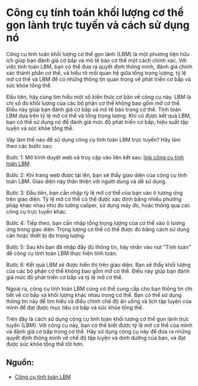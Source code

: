 Công cụ tính toán khối lượng cơ thể gọn lành trực tuyến và cách sử dụng nó
==========================================================================

Công cụ tính toán khối lượng cơ thể gọn lành (LBM) là một phương tiện hữu ích giúp bạn đánh giá cơ bắp và mô tế bào cơ thể một cách chính xác. Với việc tính toán LBM, bạn có thể đưa ra quyết định thông minh, đánh giá chính xác thành phần cơ thể, và hiểu rõ mối quan hệ giữa tổng trọng lượng, tỷ lệ mỡ cơ thể và LBM để có những thông tin quan trọng về phát triển cơ bắp và sức khỏe tổng thể.

Đầu tiên, hãy cùng tìm hiểu một số kiến thức cơ bản về công cụ này. LBM là chỉ số đo khối lượng của các bộ phận cơ thể không bao gồm mỡ cơ thể. Điều này giúp bạn đánh giá cơ bắp và mô tế bào trong cơ thể. Tính toán LBM dựa trên tỷ lệ mỡ cơ thể và tổng trọng lượng. Khi có được kết quả LBM, bạn có thể sử dụng nó để đánh giá mức độ phát triển cơ bắp, hiệu suất tập luyện và sức khỏe tổng thể.

Vậy làm thế nào để sử dụng công cụ tính toán LBM trực tuyến? Hãy làm theo các bước sau:

Bước 1: Mở trình duyệt web và truy cập vào liên kết sau: [link công cụ tính toán LBM](https://www.onlinecalculatorsfree.com/vi/fitness/lean-body-mass-lbm-calculator.html).

Bước 2: Khi trang web được tải lên, bạn sẽ thấy giao diện của công cụ tính toán LBM. Giao diện này thân thiện với người dùng và dễ sử dụng.

Bước 3: Đầu tiên, bạn cần nhập tỷ lệ mỡ cơ thể của bạn vào ô tương ứng trên giao diện. Tỷ lệ mỡ cơ thể có thể được xác định bằng nhiều phương pháp khác nhau như đo lường caliper, sử dụng máy đo, hoặc thông qua các công cụ trực tuyến khác.

Bước 4: Tiếp theo, bạn cần nhập tổng trọng lượng của cơ thể vào ô tương ứng trong giao diện. Trọng lượng cơ thể có thể được đo bằng cách sử dụng cân hoặc thiết bị đo trọng lượng.

Bước 5: Sau khi bạn đã nhập đầy đủ thông tin, hãy nhấn vào nút "Tính toán" để công cụ tính toán LBM thực hiện tính toán.

Bước 6: Kết quả LBM sẽ được hiển thị trên giao diện. Bạn sẽ thấy khối lượng của các bộ phận cơ thể không bao gồm mỡ cơ thể. Điều này giúp bạn đánh giá mức độ phát triển cơ bắp và tỷ lệ mỡ cơ thể.

Ngoài ra, công cụ tính toán LBM cũng có thể cung cấp cho bạn thông tin chi tiết về cơ bắp và khối lượng khác nhau trong cơ thể. Bạn có thể sử dụng thông tin này để tìm hiểu và điều chỉnh chế độ ăn uống và lịch tập luyện của mình để đạt được mục tiêu cơ bắp và sức khỏe tổng thể.

Trên đây là cách sử dụng công cụ tính toán khối lượng cơ thể gọn lành trực tuyến (LBM). Với công cụ này, bạn có thể biết được tỷ lệ mỡ cơ thể của mình và đánh giá cơ bắp trong cơ thể. Hãy sử dụng công cụ này để đưa ra những quyết định thông minh về chế độ tập luyện và dinh dưỡng của bạn, và đạt được sức khỏe tổng thể tốt hơn.

Nguồn:
------

- [Công cụ tính toán LBM](https://www.onlinecalculatorsfree.com/vi/fitness/lean-body-mass-lbm-calculator.html)